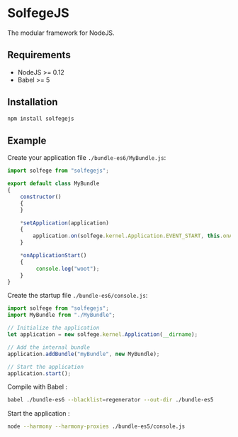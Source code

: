 SolfegeJS
=========

The modular framework for NodeJS.


Requirements
------------

- NodeJS >= 0.12
- Babel >= 5


Installation
------------

```bash
npm install solfegejs
```


Example
-------

Create your application file `./bundle-es6/MyBundle.js`:

```javascript
import solfege from "solfegejs";

export default class MyBundle
{
    constructor()
    {
    }

    *setApplication(application)
    {
        application.on(solfege.kernel.Application.EVENT_START, this.onApplicationStart);
    }

    *onApplicationStart()
    {
         console.log("woot");
    }
}
```

Create the startup file `./bundle-es6/console.js`:

```javascript
import solfege from "solfegejs";
import MyBundle from "./MyBundle";

// Initialize the application
let application = new solfege.kernel.Application(__dirname);

// Add the internal bundle
application.addBundle("myBundle", new MyBundle);

// Start the application
application.start();
```

Compile with Babel :

```bash
babel ./bundle-es6 --blacklist=regenerator --out-dir ./bundle-es5
```

Start the application :

```bash
node --harmony --harmony-proxies ./bundle-es5/console.js
```



